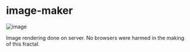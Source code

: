 # image-maker

![image](https://user-images.githubusercontent.com/1816471/29462700-3d37d7a2-83fe-11e7-84de-1a3584785262.png)

Image rendering done on server.  No browsers were harmed in the making of this fractal.
